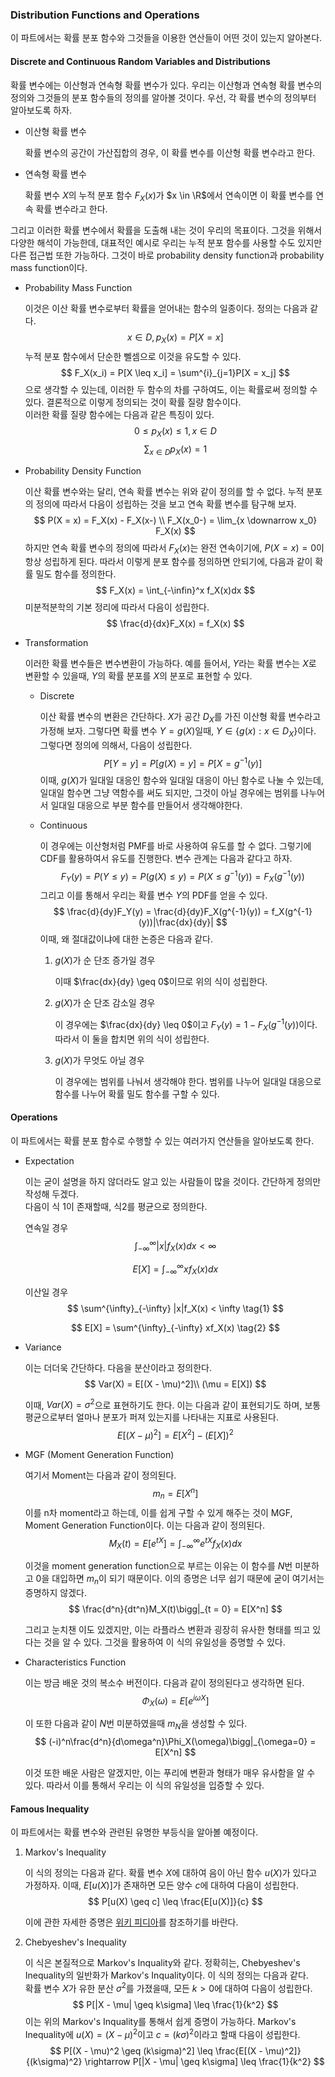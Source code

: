 ### Distribution Functions and Operations

이 파트에서는 확률 분포 함수와 그것들을 이용한 연산들이 어떤 것이 있는지 알아본다.

#### Discrete and Continuous Random Variables and Distributions

확률 변수에는 이산형과 연속형 확률 변수가 있다. 우리는 이산형과 연속형 확률 변수의 정의와 그것들의 분포 함수들의 정의를 알아볼 것이다. 우선, 각 확률 변수의 정의부터 알아보도록 하자.

* 이산형 확률 변수
  
  확률 변수의 공간이 가산집합의 경우, 이 확률 변수를 이산형 확률 변수라고 한다.

* 연속형 확률 변수
  
  확률 변수 $X$의 누적 분포 함수 $F_X(x)$가 $x \in \R$에서 연속이면 이 확률 변수를 연속 확률 변수라고 한다.

그리고 이러한 확률 변수에서 확률을 도출해 내는 것이 우리의 목표이다. 그것을 위해서 다양한 해석이 가능한데, 대표적인 예시로 우리는 누적 분포 함수를 사용할 수도 있지만 다른 접근법 또한 가능하다. 그것이 바로 probability density function과 probability mass function이다. 

* Probability Mass Function
  
  이것은 이산 확률 변수로부터 확률을 얻어내는 함수의 일종이다. 정의는 다음과 같다.
  $$
  x \in D, p_X(x) = P[X = x]
  \tag{1}
  $$
  누적 분포 함수에서 단순한 뻴셈으로 이것을 유도할 수 있다. 
  $$
  F_X(x_i) = P[X \leq x_i] = \sum^{i}_{j=1}P[X = x_j]
  $$
  으로 생각할 수 있는데, 이러한 두 함수의 차를 구하여도, 이는 확률로써 정의할 수 있다. 결론적으로 이렇게 정의되는 것이 확률 질량 함수이다.  
  이러한 확률 질량 함수에는 다음과 같은 특징이 있다.
  $$
  0 \leq p_X(x) \leq 1, x \in D
  \tag{1}
  $$
  $$
  \sum_{x \in D} p_X(x) = 1
  \tag{2}
  $$

* Probability Density Function
  
  이산 확률 변수와는 달리, 연속 확률 변수는 위와 같이 정의를 할 수 없다. 누적 분포의 정의에 따라서 다음이 성립하는 것을 보고 연속 확률 변수를 탐구해 보자.
  $$
  P(X = x) = F_X(x) - F_X(x-) \\
  F_X(x_0-) = \lim_{x \downarrow x_0} F_X(x)
  $$
  하지만 연속 확률 변수의 정의에 따라서 $F_X(x)$는 완전 연속이기에, $P(X = x) = 0$이 항상 성립하게 된다. 따라서 이렇게 분포 함수를 정의하면 안되기에, 다음과 같이 확률 밀도 함수를 정의한다.
  $$
  F_X(x) = \int_{-\infin}^x f_X(x)dx
  $$
  미분적분학의 기본 정리에 따라서 다음이 성립한다.
  $$
  \frac{d}{dx}F_X(x) = f_X(x)
  $$

* Transformation

  이러한 확률 변수들은 변수변환이 가능하다. 예를 들어서, $Y$라는 확률 변수는 $X$로 변환할 수 있을때, $Y$의 확률 분포를 $X$의 분포로 표현할 수 있다.

  * Discrete
    
    이산 확률 변수의 변환은 간단하다. $X$가 공간 $D_X$를 가진 이산형 확률 변수라고 가정해 보자. 그렇다면 확률 변수 $Y = g(X)$일때, $Y \in \{g(x): x \in D_X\}$이다. 그렇다면 정의에 의해서, 다음이 성립한다.
    $$
    P[Y = y] = P[g(X) = y] = P[X = g^{-1}(y)]
    $$
    이때, $g(X)$가 일대일 대응인 함수와 일대일 대응이 아닌 함수로 나눌 수 있는데, 일대일 함수면 그냥 역함수를 써도 되지만, 그것이 아닐 경우에는 범위를 나누어서 일대일 대응으로 부분 함수를 만들어서 생각해야한다. 

  * Continuous

    이 경우에는 이산형처럼 PMF를 바로 사용하여 유도를 할 수 없다. 그렇기에 CDF를 활용하여서 유도를 진행한다. 변수 관계는 다음과 같다고 하자.
    $$
    F_Y(y) = P(Y \leq y) = P(g(X) \leq y) = P(X \leq g^{-1}(y)) = F_X(g^{-1}(y))
    $$
    그리고 이를 통해서 우리는 확률 변수 $Y$의 PDF를 얻을 수 있다.
    $$
    \frac{d}{dy}F_Y(y) = \frac{d}{dy}F_X(g^{-1}(y)) = f_X(g^{-1}(y))|\frac{dx}{dy}|
    $$
    이때, 왜 절대값이냐에 대한 논증은 다음과 같다.
    
    1. $g(X)$가 순 단조 증가일 경우
        
        이때 $\frac{dx}{dy} \geq 0$이므로 위의 식이 성립한다.

    2. $g(X)$가 순 단조 감소일 경우

        이 경우에는 $\frac{dx}{dy} \leq 0$이고 $F_Y(y) = 1 - F_X(g^{-1}(y))$이다.
        따라서 이 둘을 합치면 위의 식이 성립한다.

    3. $g(X)$가 무엇도 아닐 경우
        
        이 경우에는 범위를 나눠서 생각해야 한다. 범위를 나누어 일대일 대응으로 함수를 나누어 확률 밀도 함수를 구할 수 있다.

#### Operations

이 파트에서는 확률 분포 함수로 수행할 수 있는 여러가지 연산들을 알아보도록 한다.

* Expectation
  
  이는 굳이 설명을 하지 않더라도 알고 있는 사람들이 많을 것이다. 간단하게 정의만 작성해 두겠다.  
  다음이 식 1이 존재할때, 식2를 평균으로 정의한다.
  
  연속일 경우
  $$
  \int_{-\infty}^{\infty} |x|f_X(x)dx < \infty
  \tag{1}
  $$

  $$
  E[X] = \int_{-\infty}^{\infty} xf_X(x)dx
  \tag{2}
  $$ 

  이산일 경우
  $$
  \sum^{\infty}_{-\infty} |x|f_X(x) < \infty
  \tag{1}
  $$

  $$
  E[X] = \sum^{\infty}_{-\infty} xf_X(x)
  \tag{2}
  $$

* Variance
  
  이는 더더욱 간단하다. 다음을 분산이라고 정의한다.
  $$
  Var(X) = E[(X - \mu)^2]\\
  (\mu = E[X])
  $$ 
  
  이때, $Var(X) = \sigma^2$으로 표현하기도 한다.
  이는 다음과 같이 표현되기도 하며, 보통 평균으로부터 얼마나 분포가 퍼져 있는지를 나타내는 지표로 사용된다.
  $$
  E[(X - \mu)^2] = E[X^2] - (E[X])^2
  $$

* MGF (Moment Generation Function)
  
  여기서 Moment는 다음과 같이 정의된다.  
  $$
  m_n = E[X^n]
  $$
  이를 n차 moment라고 하는데, 이를 쉽게 구할 수 있게 해주는 것이 MGF, Moment Generation Function이다. 이는 다음과 같이 정의된다.
  $$
  M_X(t) = E[e^{tX}] = \int_{-\infty}^{\infty} e^{tX}f_X(x)dx
  $$

  이것을 moment generation function으로 부르는 이유는 이 함수를 $N$번 미분하고 0을 대입하면 $m_n$이 되기 때문이다. 이의 증명은 너무 쉽기 때문에 굳이 여기서는 증명하지 않겠다.
  $$
  \frac{d^n}{dt^n}M_X(t)\bigg|_{t = 0}  = E[X^n]
  $$

  그리고 눈치챈 이도 있겠지만, 이는 라플라스 변환과 굉장히 유사한 형태를 띄고 있다는 것을 알 수 있다. 그것을 활용하여 이 식의 유일성을 증명할 수 있다.

* Characteristics Function
  
  이는 방금 배운 것의 복소수 버전이다. 다음과 같이 정의된다고 생각하면 된다.
  $$
  \Phi_X(\omega) = E[e^{i\omega X}]
  $$

  이 또한 다음과 같이 $N$번 미분하였을때 $m_N$을 생성할 수 있다.
  $$
  (-i)^n\frac{d^n}{d\omega^n}\Phi_X(\omega)\bigg|_{\omega=0} = E[X^n]
  $$

  이것 또한 배운 사람은 알겠지만, 이는 푸리에 변환과 형태가 매우 유사함을 알 수 있다. 따라서 이를 통해서 우리는 이 식의 유일성을 입증할 수 있다.

#### Famous Inequality

이 파트에서는 확률 변수와 관련된 유명한 부등식을 알아볼 예정이다.

1. Markov's Inequality
  
    이 식의 정의는 다음과 같다.
    확률 변수 $X$에 대하여 음이 아닌 함수 $u(X)$가 있다고 가정하자. 이때, $E[u(X)]$가 존재하면 모든 양수 $c$에 대하여 다음이 성립한다.
    $$
    P[u(X) \geq c] \leq \frac{E[u(X)]}{c}
    $$ 

    이에 관한 자세한 증명은 [위키 피디아](https://en.wikipedia.org/wiki/Markov%27s_inequality)를 참조하기를 바란다.

2. Chebyeshev's Inequality

    이 식은 본질적으로 Markov's Inquality와 같다. 정확히는, Chebyeshev's Inequality의 일반화가 Markov's Inquality이다. 이 식의 정의는 다음과 같다.  
    확률 변수 $X$가 유한 분산 $\sigma^2$를 가졌을때, 모든 $k > 0$에 대하여 다음이 성립한다.
    $$
    P[|X - \mu| \geq k\sigma] \leq \frac{1}{k^2}
    $$
    이는 위의 Markov's Inquality를 통해서 쉽게 증명이 가능하다.
    Markov's Inequality에 $u(X) = (X - \mu)^2$이고 $c = (k\sigma)^2$이라고 할때 다음이 성립한다.
    $$
    P[(X - \mu)^2 \geq (k\sigma)^2] \leq \frac{E[(X - \mu)^2]}{(k\sigma)^2}
    \rightarrow P[|X - \mu| \geq k\sigma] \leq \frac{1}{k^2}
    $$
    

